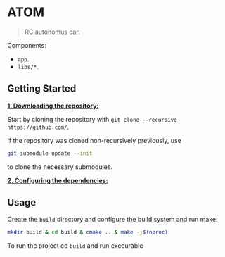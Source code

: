# ATOM

> RC autonomus car.

Components:

- `app`.
- `libs/*`.


## Getting Started
<ins>**1. Downloading the repository:**</ins>

Start by cloning the repository with `git clone --recursive https://github.com/`.

If the repository was cloned non-recursively previously, use 
```bash
git submodule update --init
```
to clone the necessary submodules.

<ins>**2. Configuring the dependencies:**</ins>

## Usage

Create the `build` directory and configure the build system and run make:

```bash
mkdir build & cd build & cmake .. & make -j$(nproc)
```

To run the project cd `build` and run execurable

